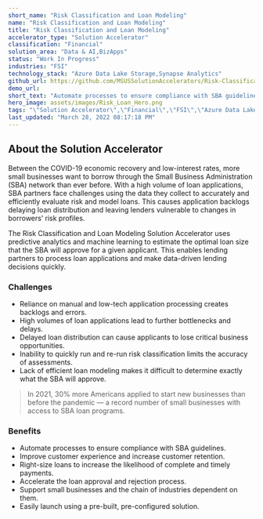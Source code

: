 ```yaml
---
short_name: "Risk Classification and Loan Modeling"
name: "Risk Classification and Loan Modeling"
title: "Risk Classification and Loan Modeling"
accelerator_type: "Solution Accelerator"
classification: "Financial"
solution_area: "Data & AI,BizApps"
status: "Work In Progress"
industries: "FSI"
technology_stack: "Azure Data Lake Storage,Synapse Analytics"
github_url: https://github.com/MSUSSolutionAccelerators/Risk-Classification-and-Load-Modeling-Solution-Accelerator
demo_url: 
short_text: "Automate processes to ensure compliance with SBA guidelines"
hero_image: assets/images/Risk_Loan_Hero.png
tags: "\"Solution Accelerator\",\"Financial\",\"FSI\",\"Azure Data Lake Storage\",\"Synapse Analytics\""
last_updated: "March 28, 2022 08:17:18 PM"
---
```

## About the Solution Accelerator

Between the COVID-19 economic recovery and low-interest rates, more small businesses want to borrow through the Small Business Administration (SBA) network than ever before. With a high volume of loan applications, SBA partners face challenges using the data they collect to accurately and efficiently evaluate risk and model loans. This causes application backlogs delaying loan distribution and leaving lenders vulnerable to changes in borrowers’ risk profiles.

The Risk Classification and Loan Modeling Solution Accelerator uses predictive analytics and machine learning to estimate the optimal loan size that the SBA will approve for a given applicant. This enables lending partners to process loan applications and make data-driven lending decisions quickly.

### Challenges

* Reliance on manual and low-tech application processing creates backlogs and errors.
* High volumes of loan applications lead to further bottlenecks and delays.
* Delayed loan distribution can cause applicants to lose critical business opportunities.
* Inability to quickly run and re-run risk classification limits the accuracy of assessments.
* Lack of efficient loan modeling makes it difficult to determine exactly what the SBA will approve.

> In 2021, 30% more Americans applied to start new businesses than before the pandemic — a record number of small businesses with access to SBA loan programs.

### Benefits

* Automate processes to ensure compliance with SBA guidelines.
* Improve customer experience and increase customer retention.
* Right-size loans to increase the likelihood of complete and timely payments.
* Accelerate the loan approval and rejection process.
* Support small businesses and the chain of industries dependent on them.
* Easily launch using a pre-built, pre-configured solution.
